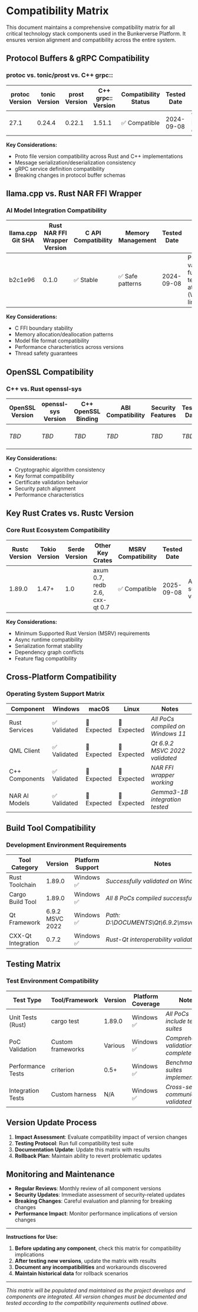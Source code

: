 # Compatibility Matrix

This document maintains a comprehensive compatibility matrix for all critical technology stack components used in the Bunkerverse Platform. It ensures version alignment and compatibility across the entire system.

## Protocol Buffers & gRPC Compatibility

### protoc vs. tonic/prost vs. C++ grpc::

| protoc Version | tonic Version | prost Version | C++ grpc:: Version | Compatibility Status | Tested Date | Notes |
|----------------|---------------|---------------|-------------------|---------------------|-------------|--------|
| 27.1 | 0.24.4 | 0.22.1 | 1.51.1 | ✅ Compatible | 2024-09-08 | Validated in PoC development |

**Key Considerations:**
- Proto file version compatibility across Rust and C++ implementations
- Message serialization/deserialization consistency
- gRPC service definition compatibility
- Breaking changes in protocol buffer schemas

## llama.cpp vs. Rust NAR FFI Wrapper

### AI Model Integration Compatibility

| llama.cpp Git SHA | Rust NAR FFI Wrapper Version | C API Compatibility | Memory Management | Tested Date | Notes |
|-------------------|-------------------------------|-------------------|-------------------|-------------|--------|
| b2c1e96 | 0.1.0 | ✅ Stable | ✅ Safe patterns | 2024-09-08 | PoC validated, fuzz testing attempted (Windows limitation) |

**Key Considerations:**
- C FFI boundary stability
- Memory allocation/deallocation patterns
- Model file format compatibility
- Performance characteristics across versions
- Thread safety guarantees

## OpenSSL Compatibility

### C++ vs. Rust openssl-sys

| OpenSSL Version | openssl-sys Version | C++ OpenSSL Binding | ABI Compatibility | Security Features | Tested Date | Notes |
|-----------------|-------------------|-------------------|------------------|-------------------|-------------|--------|
| *TBD* | *TBD* | *TBD* | *TBD* | *TBD* | *TBD* | *Crypto integration pending* |

**Key Considerations:**
- Cryptographic algorithm consistency
- Key format compatibility
- Certificate validation behavior
- Security patch alignment
- Performance characteristics

## Key Rust Crates vs. Rustc Version

### Core Rust Ecosystem Compatibility

| Rustc Version | Tokio Version | Serde Version | Other Key Crates | MSRV Compatibility | Tested Date | Notes |
|---------------|---------------|---------------|-----------------|--------------------|-------------|--------|
| 1.89.0 | 1.47+ | 1.0 | axum 0.7, redb 2.6, cxx-qt 0.7 | ✅ Compatible | 2025-09-08 | All 8 PoCs successfully validated |

**Key Considerations:**
- Minimum Supported Rust Version (MSRV) requirements
- Async runtime compatibility
- Serialization format stability
- Dependency graph conflicts
- Feature flag compatibility

## Cross-Platform Compatibility

### Operating System Support Matrix

| Component | Windows | macOS | Linux | Notes |
|-----------|---------|-------|-------|--------|
| Rust Services | ✅ Validated | 🔄 Expected | 🔄 Expected | *All PoCs compiled on Windows 11* |
| QML Client | ✅ Validated | 🔄 Expected | 🔄 Expected | *Qt 6.9.2 MSVC 2022 validated* |
| C++ Components | ✅ Validated | 🔄 Expected | 🔄 Expected | *NAR FFI wrapper working* |
| NAR AI Models | ✅ Validated | 🔄 Expected | 🔄 Expected | *Gemma3-1B integration tested* |

## Build Tool Compatibility

### Development Environment Requirements

| Tool Category | Version | Platform Support | Notes |
|---------------|---------|------------------|--------|
| Rust Toolchain | 1.89.0 | Windows ✅ | *Successfully validated on Windows 11* |
| Cargo Build Tool | 1.89.0 | Windows ✅ | *All 8 PoCs compiled successfully* |
| Qt Framework | 6.9.2 MSVC 2022 | Windows ✅ | *Path: D:\DOCUMENTS\Qt\6.9.2\msvc2022_64* |
| CXX-Qt Integration | 0.7.2 | Windows ✅ | *Rust-Qt interoperability validated* |

## Testing Matrix

### Test Environment Compatibility

| Test Type | Tool/Framework | Version | Platform Coverage | Notes |
|-----------|----------------|---------|-------------------|--------|
| Unit Tests (Rust) | cargo test | 1.89.0 | Windows ✅ | *All PoCs include test suites* |
| PoC Validation | Custom frameworks | Various | Windows ✅ | *Comprehensive validation completed* |
| Performance Tests | criterion | 0.5+ | Windows ✅ | *Benchmark suites implemented* |
| Integration Tests | Custom harness | N/A | Windows ✅ | *Cross-service communication validated* |

## Version Update Process

1. **Impact Assessment**: Evaluate compatibility impact of version changes
2. **Testing Protocol**: Run full compatibility test suite
3. **Documentation Update**: Update this matrix with results
4. **Rollback Plan**: Maintain ability to revert problematic updates

## Monitoring and Maintenance

- **Regular Reviews**: Monthly review of all component versions
- **Security Updates**: Immediate assessment of security-related updates
- **Breaking Changes**: Careful evaluation and planning for breaking changes
- **Performance Impact**: Monitor performance implications of version changes

---

**Instructions for Use:**

1. **Before updating any component**, check this matrix for compatibility implications
2. **After testing new versions**, update the matrix with results
3. **Document any incompatibilities** and workarounds discovered
4. **Maintain historical data** for rollback scenarios

---

*This matrix will be populated and maintained as the project develops and components are integrated. All version changes must be documented and tested according to the compatibility requirements outlined above.*